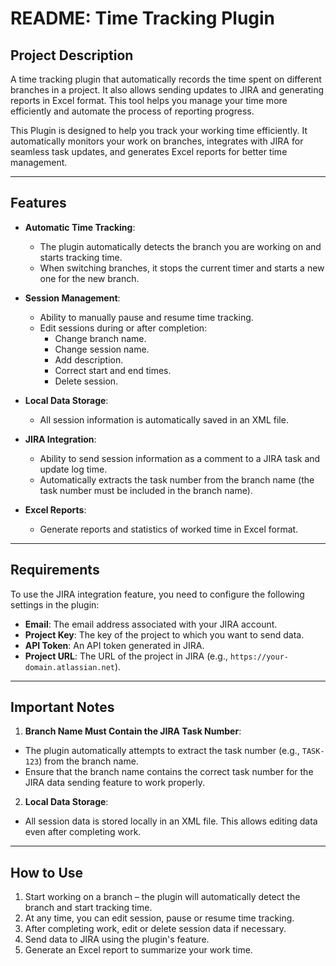 # README: Time Tracking Plugin
## Project Description

A time tracking plugin that automatically records the time spent on different branches in a project. 
It also allows sending updates to JIRA and generating reports in Excel format. 
This tool helps you manage your time more efficiently and automate the process of reporting progress.

<!-- Plugin description -->
This Plugin is designed to help you track your working time efficiently. It automatically monitors your work on branches,
integrates with JIRA for seamless task updates, and generates Excel reports for better time management.
<!-- Plugin description end -->

---

## Features

- **Automatic Time Tracking**:
  - The plugin automatically detects the branch you are working on and starts tracking time.
  - When switching branches, it stops the current timer and starts a new one for the new branch.

- **Session Management**:
  - Ability to manually pause and resume time tracking.
  - Edit sessions during or after completion:
    - Change branch name.
    - Change session name.
    - Add description.
    - Correct start and end times.
    - Delete session.

- **Local Data Storage**:
  - All session information is automatically saved in an XML file.

- **JIRA Integration**:
  - Ability to send session information as a comment to a JIRA task and update log time.
  - Automatically extracts the task number from the branch name (the task number must be included in the branch name).

- **Excel Reports**:
  - Generate reports and statistics of worked time in Excel format.

---

## Requirements

To use the JIRA integration feature, you need to configure the following settings in the plugin:

- **Email**: The email address associated with your JIRA account.
- **Project Key**: The key of the project to which you want to send data.
- **API Token**: An API token generated in JIRA.
- **Project URL**: The URL of the project in JIRA (e.g., `https://your-domain.atlassian.net`).

---

## Important Notes

1. **Branch Name Must Contain the JIRA Task Number**:
  - The plugin automatically attempts to extract the task number (e.g., `TASK-123`) from the branch name. 
  - Ensure that the branch name contains the correct task number for the JIRA data sending feature to work properly.

2. **Local Data Storage**:
  - All session data is stored locally in an XML file. This allows editing data even after completing work.

---

## How to Use

1. Start working on a branch – the plugin will automatically detect the branch and start tracking time.
2. At any time, you can edit session, pause or resume time tracking.
3. After completing work, edit or delete session data if necessary.
4. Send data to JIRA using the plugin's feature.
5. Generate an Excel report to summarize your work time.